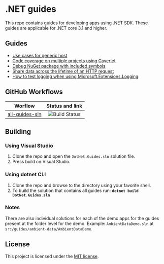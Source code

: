 # .NET guides

This repo contains guides for developing apps using .NET SDK. These guides are applicable for .NET core 3.1 and higher.

## Guides

* [Use cases for generic host](./docs/guides/generic-host-use-cases.md)
* [Code coverage on multiple projects using Coverlet](./docs/guides/code-coverage.md)
* [Debug NuGet package with included symbols](./docs/guides/debug-pdg-included-on-nuget.md)
* [Share data across the lifetime of an HTTP request](./docs/guides/share-data-with-async-local.md)
* [How to test logging when using Microsoft.Extensions.Logging](./docs/guides/testing-logs.md)

## GitHub Workflows

| Worflow                   |      Status and link      |
|---------------------------|:-------------------------:|
| [all-guides-sln](https://github.com/edumserrano/dot-net-sdk-guides/blob/main/.github/workflows/all-guides-sln.yml)             |  ![Build Status](https://github.com/edumserrano/dot-net-sdk-guides/workflows/Build%20guides%20sln/badge.svg) |

## Building

### Using Visual Studio

1) Clone the repo and open the `DotNet.Guides.sln` solution file.
2) Press build on Visual Studio.

### Using dotnet CLI

1) Clone the repo and browse to the directory using your favorite shell.
2) To build the solution that contains all guides run: **`dotnet build DotNet.Guides.sln`**

### Notes

There are also individual solutions for each of the demo apps for the guides present at the folder level for the demo. Example: `AmbientDataDemo.sln` at `src/guides/ambient-data/AmbientDataDemo`.

## License

This project is licensed under the [MIT license](./LICENSE).
